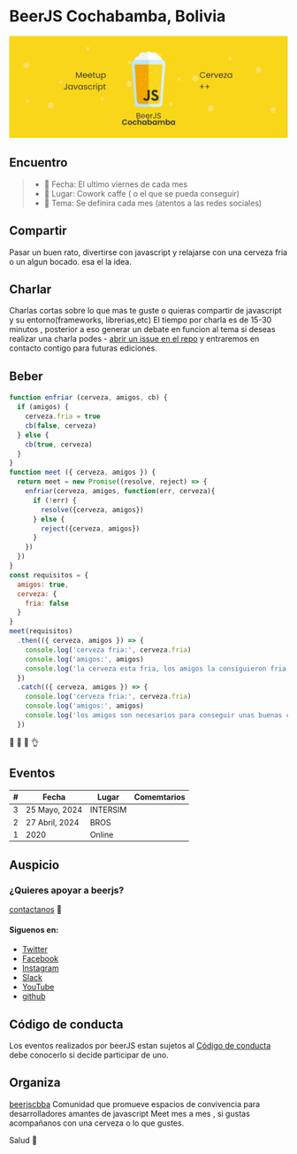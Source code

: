 # BeerJS Cochabamba, Bolivia

![](./assets/beerjs_banner.png)

## Encuentro

> - :calendar: Fecha:  El ultimo viernes de cada mes
> - :house_with_garden:  Lugar: Cowork caffe ( o el que se pueda conseguir)
> - :bookmark_tabs:  Tema: Se definira  cada mes (atentos a las redes sociales)


## Compartir

Pasar un buen rato, divertirse con javascript y relajarse con una cerveza fria o un algun bocado. esa el la idea.

## Charlar 
Charlas cortas sobre lo que mas te guste o quieras compartir de javascript y su entorno(frameworks, librerias,etc)
El tiempo por charla es de 15-30 minutos , posterior a eso generar un debate en funcion al tema
si deseas realizar una charla podes - [abrir un issue en el repo](https://github.com/beerjs/cochabamba) y entraremos en contacto contigo para futuras ediciones.
## Beber

```javascript
function enfriar (cerveza, amigos, cb) {
  if (amigos) {
    cerveza.fria = true
    cb(false, cerveza)
  } else {
    cb(true, cerveza)
  }
}
function meet ({ cerveza, amigos }) {
  return meet = new Promise((resolve, reject) => {
    enfriar(cerveza, amigos, function(err, cerveza){
      if (!err) {
        resolve({cerveza, amigos})
      } else {
        reject({cerveza, amigos})
      }
    })
  })
}
const requisitos = {
  amigos: true,
  cerveza: {
    fria: false
  }
}
meet(requisitos)
  .then(({ cerveza, amigos }) => {
    console.log('cerveza fria:', cerveza.fria)
    console.log('amigos:', amigos)
    console.log('la cerveza esta fria, los amigos la consiguieron fria y estan listos para disfrutarla')
  })
  .catch(({ cerveza, amigos }) => {
    console.log('cerveza fria:', cerveza.fria)
    console.log('amigos:', amigos)
    console.log('los amigos son necesarios para conseguir unas buenas cervezas frias')
  })
```
:beer: :pizza: :fries: :ok_hand:
## Eventos
| #   | Fecha              | Lugar                               | Comemtarios            |
|-----|--------------------|-------------------------------------|------------------------|
| 3   | 25 Mayo, 2024      | INTERSIM                            |                        |
| 2   | 27 Abril, 2024     | BROS                                |                        |
| 1   | 2020               | Online                              |                        |

## Auspicio
### ¿Quieres apoyar a beerjs?
[contactanos](https://beerjscbba@gmail.com) :e-mail:
#### Siguenos en:

- [Twitter](https://twitter.com/beerjscbba)
- [Facebook](https://www.facebook.com/beerjscbba)
- [Instagram](https://www.instagram.com/beerjscbba)
- [Slack](https://beerjscocha.slack.com)
- [YouTube](https://www.youtube.com/channel/UC0KnPN2rqiMqz-KvmnVVmNA)
- [github](https://github.com/beerjs/cochabamba)

## Código de conducta

Los eventos realizados por beerJS estan sujetos al [Código de conducta](https://es.confcodeofconduct.com/) debe conocerlo si decide participar de uno.

## Organiza
[beerjscbba](https://twitter.com/beerjscbba)
Comunidad que promueve espacios de convivencia para desarrolladores amantes de javascript
Meet mes a mes , si gustas acompañanos con una cerveza o lo que gustes.

Salud :beers:
